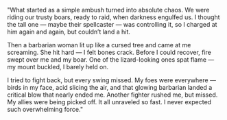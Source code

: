 "What started as a simple ambush turned into absolute chaos. We were riding our trusty boars, ready to raid, when darkness engulfed us. I thought the tall one — maybe their spellcaster — was controlling it, so I charged at him again and again, but couldn’t land a hit.

Then a barbarian woman lit up like a cursed tree and came at me screaming. She hit hard — I felt bones crack. Before I could recover, fire swept over me and my boar. One of the lizard-looking ones spat flame — my mount buckled, I barely held on.

I tried to fight back, but every swing missed. My foes were everywhere — birds in my face, acid slicing the air, and that glowing barbarian landed a critical blow that nearly ended me. Another fighter rushed me, but missed. My allies were being picked off. It all unraveled so fast. I never expected such overwhelming force."